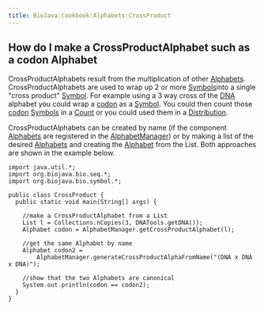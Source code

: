 ```yaml
---
title: BioJava:Cookbook:Alphabets:CrossProduct
---
```


How do I make a CrossProductAlphabet such as a codon Alphabet
-------------------------------------------------------------

CrossProductAlphabets result from the multiplication of other
[Alphabets](http://www.biojava.org/docs/api14/org/biojava/bio/symbol/Alphabet.html).
CrossProductAlphabets are used to wrap up 2 or more
[Symbols](http://www.biojava.org/docs/api14/org/biojava/bio/symbol/Symbol.html)into
a single "cross product"
[Symbol](http://www.biojava.org/docs/api14/org/biojava/bio/symbol/Symbol.html).
For example using a 3 way cross of the [DNA](wp:DNA "wikilink") alphabet
you could wrap a [codon](wp:codon "wikilink") as a
[Symbol](http://www.biojava.org/docs/api14/org/biojava/bio/symbol/Symbol.html).
You could then count those [codon](wp:codon "wikilink")
[Symbols](http://www.biojava.org/docs/api14/org/biojava/bio/symbol/Symbol.html)
in a
[Count](http://www.biojava.org/docs/api14/org/biojava/bio/dist/Count.html)
or you could used them in a
[Distribution](http://www.biojava.org/docs/api14/org/biojava/bio/dist/Distribution.html).

CrossProductAlphabets can be created by name (if the component
[Alphabets](http://www.biojava.org/docs/api14/org/biojava/bio/symbol/Alphabet.html)
are registered in the
[AlphabetManager](http://www.biojava.org/docs/api14/org/biojava/bio/symbol/AlphabetManager.html))
or by making a list of the desired
[Alphabets](http://www.biojava.org/docs/api14/org/biojava/bio/symbol/Alphabet.html)
and creating the
[Alphabet](http://www.biojava.org/docs/api14/org/biojava/bio/symbol/Alphabet.html)
from the List. Both approaches are shown in the example below.

    import java.util.*;
    import org.biojava.bio.seq.*;
    import org.biojava.bio.symbol.*;

    public class CrossProduct {
      public static void main(String[] args) {

        //make a CrossProductAlphabet from a List
        List l = Collections.nCopies(3, DNATools.getDNA());
        Alphabet codon = AlphabetManager.getCrossProductAlphabet(l);

        //get the same Alphabet by name
        Alphabet codon2 =
            AlphabetManager.generateCrossProductAlphaFromName("(DNA x DNA x DNA)");

        //show that the two Alphabets are canonical
        System.out.println(codon == codon2);
      }
    }

